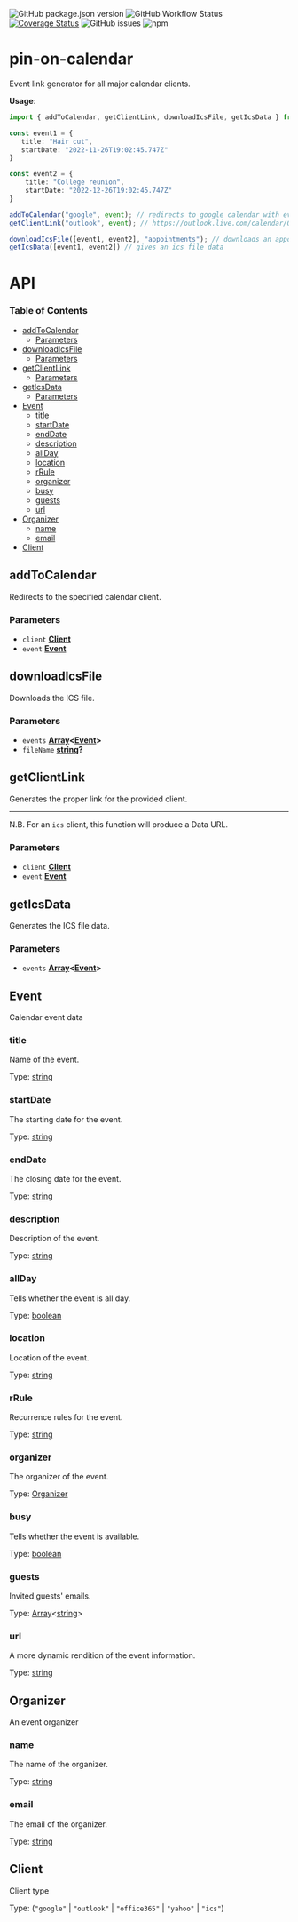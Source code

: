 ![GitHub package.json version](https://img.shields.io/github/package-json/v/dullkingsman/pin-on-calendar)
![GitHub Workflow Status](https://img.shields.io/github/workflow/status/dullkingsman/pin-on-calendar/Release%20package/master)
[![Coverage Status](https://coveralls.io/repos/github/dullkingsman/pin-on-calendar/badge.svg?branch=master)](https://coveralls.io/github/dullkingsman/pin-on-calendar?branch=master)
![GitHub issues](https://img.shields.io/github/issues/dullkingsman/pin-on-calendar)
![npm](https://img.shields.io/npm/dw/pin-on-calendar)

# pin-on-calendar

Event link generator for all major calendar clients.

<b>Usage</b>:

```typescript
import { addToCalendar, getClientLink, downloadIcsFile, getIcsData } from "pin-on-calendar";

const event1 = { 
   title: "Hair cut",
   startDate: "2022-11-26T19:02:45.747Z"  
}

const event2 = { 
    title: "College reunion",
    startDate: "2022-12-26T19:02:45.747Z"
}

addToCalendar("google", event); // redirects to google calendar with event data
getClientLink("outlook", event); // https://outlook.live.com/calendar/0/deeplink/compose?path=%2Fcalendar%2Faction%2Fcompose&rru=addevent...

downloadIcsFile([event1, event2], "appointments"); // downloads an appointments.ics file
getIcsData([event1, event2]) // gives an ics file data
```

# API

<!-- Generated by documentation.js. Update this documentation by updating the source code. -->

### Table of Contents

*   [addToCalendar](#addtocalendar)
    *   [Parameters](#parameters)
*   [downloadIcsFile](#downloadicsfile)
    *   [Parameters](#parameters-1)
*   [getClientLink](#getclientlink)
    *   [Parameters](#parameters-2)
*   [getIcsData](#geticsdata)
    *   [Parameters](#parameters-3)
*   [Event](#event)
    *   [title](#title)
    *   [startDate](#startdate)
    *   [endDate](#enddate)
    *   [description](#description)
    *   [allDay](#allday)
    *   [location](#location)
    *   [rRule](#rrule)
    *   [organizer](#organizer)
    *   [busy](#busy)
    *   [guests](#guests)
    *   [url](#url)
*   [Organizer](#organizer-1)
    *   [name](#name)
    *   [email](#email)
*   [Client](#client)

## addToCalendar

Redirects to the specified calendar client.

### Parameters

*   `client` **[Client](#client)**&#x20;
*   `event` **[Event](#event)**&#x20;

## downloadIcsFile

Downloads the ICS file.

### Parameters

*   `events` **[Array](https://developer.mozilla.org/docs/Web/JavaScript/Reference/Global_Objects/Array)<[Event](#event)>**&#x20;
*   `fileName` **[string](https://developer.mozilla.org/docs/Web/JavaScript/Reference/Global_Objects/String)?**&#x20;

## getClientLink

Generates the proper link for the provided
client.

***

N.B. For an `ics` client, this function
will produce a Data URL.

### Parameters

*   `client` **[Client](#client)**&#x20;
*   `event` **[Event](#event)**&#x20;

## getIcsData

Generates the ICS file data.

### Parameters

*   `events` **[Array](https://developer.mozilla.org/docs/Web/JavaScript/Reference/Global_Objects/Array)<[Event](#event)>**&#x20;

## Event

Calendar event data

### title

Name of the event.

Type: [string](https://developer.mozilla.org/docs/Web/JavaScript/Reference/Global_Objects/String)

### startDate

The starting date for the event.

Type: [string](https://developer.mozilla.org/docs/Web/JavaScript/Reference/Global_Objects/String)

### endDate

The closing date for the event.

Type: [string](https://developer.mozilla.org/docs/Web/JavaScript/Reference/Global_Objects/String)

### description

Description of the event.

Type: [string](https://developer.mozilla.org/docs/Web/JavaScript/Reference/Global_Objects/String)

### allDay

Tells whether the event is all day.

Type: [boolean](https://developer.mozilla.org/docs/Web/JavaScript/Reference/Global_Objects/Boolean)

### location

Location of the event.

Type: [string](https://developer.mozilla.org/docs/Web/JavaScript/Reference/Global_Objects/String)

### rRule

Recurrence rules for the event.

Type: [string](https://developer.mozilla.org/docs/Web/JavaScript/Reference/Global_Objects/String)

### organizer

The organizer of the event.

Type: [Organizer](#organizer)

### busy

Tells whether the event is available.

Type: [boolean](https://developer.mozilla.org/docs/Web/JavaScript/Reference/Global_Objects/Boolean)

### guests

Invited guests' emails.

Type: [Array](https://developer.mozilla.org/docs/Web/JavaScript/Reference/Global_Objects/Array)<[string](https://developer.mozilla.org/docs/Web/JavaScript/Reference/Global_Objects/String)>

### url

A more dynamic rendition of the event information.

Type: [string](https://developer.mozilla.org/docs/Web/JavaScript/Reference/Global_Objects/String)

## Organizer

An event organizer

### name

The name of the organizer.

Type: [string](https://developer.mozilla.org/docs/Web/JavaScript/Reference/Global_Objects/String)

### email

The email of the organizer.

Type: [string](https://developer.mozilla.org/docs/Web/JavaScript/Reference/Global_Objects/String)

## Client

Client type

Type: (`"google"` | `"outlook"` | `"office365"` | `"yahoo"` | `"ics"`)
